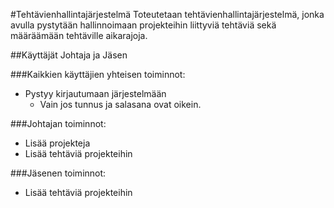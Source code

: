 #Tehtävienhallintajärjestelmä
Toteutetaan tehtävienhallintajärjestelmä, jonka avulla pystytään hallinnoimaan projekteihin liittyviä tehtäviä sekä määräämään tehtäville aikarajoja.

##Käyttäjät
Johtaja ja Jäsen

###Kaikkien käyttäjien yhteisen toiminnot:
* Pystyy kirjautumaan järjestelmään
  * Vain jos tunnus ja salasana ovat oikein.

###Johtajan toiminnot:
* Lisää projekteja
* Lisää tehtäviä projekteihin

###Jäsenen toiminnot:
* Lisää tehtäviä projekteihin
